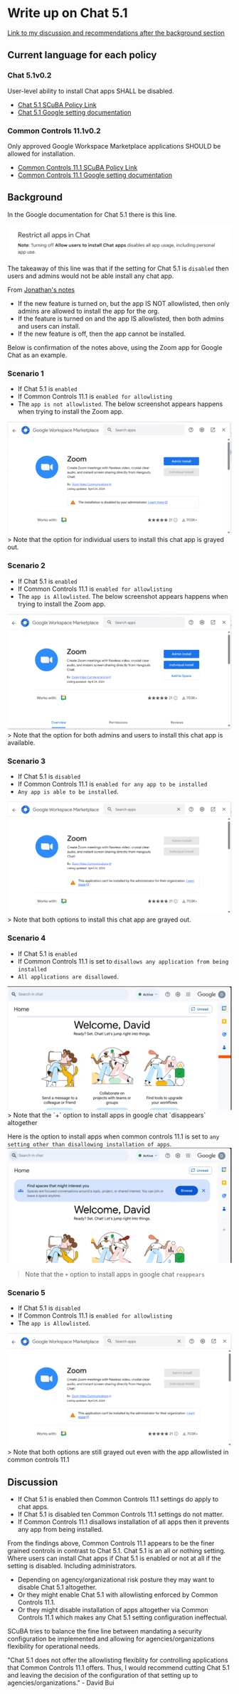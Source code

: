 # Write up on Chat 5.1

[Link to my discussion and recommendations after the background section](#discussion)

## Current language for each policy
### Chat 5.1v0.2
User-level ability to install Chat apps SHALL be disabled.

- [Chat 5.1 SCuBA Policy Link](https://github.com/cisagov/ScubaGoggles/blob/v0.2.0/baselines/Google%20Chat%20Minimum%20Viable%20Secure%20Configuration%20Baseline%20v0.2.md#gwschat51v02)
- [Chat 5.1 Google setting documentation](https://support.google.com/a/answer/7651360?product_name=UnuFlow&hl=en&visit_id=637916846359382524-3147840186&rd=1&src=supportwidget0&hl=en#zippy=%2Cstep-add-marketplace-apps-to-your-allowlist-optional%2Cstep-decide-what-apps-users-can-install%2Cstep-let-users-install-apps-in-chat)

### Common Controls 11.1v0.2
Only approved Google Workspace Marketplace applications SHOULD be allowed for installation.

- [Common Controls 11.1 SCuBA Policy Link](https://github.com/cisagov/ScubaGoggles/blob/v0.2.0/baselines/Common%20Controls%20Minimum%20Viable%20Secure%20Configuration%20Baseline%20v0.2.md#gwscommoncontrols111v02)
- [Common Controls 11.1 Google setting documentation](https://support.google.com/a/answer/6089179?fl=1)

## Background 

In the Google documentation for Chat 5.1 there is this line.

<img src="images/chatdocumentation.png">

The takeaway of this line was that if the setting for Chat 5.1 is `disabled` then users and admins would not be able install any chat app.

From [Jonathan's notes](https://github.com/cisagov/ScubaGoggles/issues/222#issuecomment-2037786328) 
- If the new feature is turned on, but the app IS NOT allowlisted, then only admins are allowed to install the app for the org.
- If the feature is turned on and the app IS allowlisted, then both admins and users can install.
- If the new feature is off, then the app cannot be installed.

Below is confirmation of the notes above, using the Zoom app for Google Chat as an example.

### Scenario 1
- If Chat 5.1 is `enabled`
- If Common Controls 11.1 is `enabled for allowlisting`
- The `app is not allowlisted`. 
The below screenshot appears happens when trying to install the Zoom app.

<img src="images/Chat 5.1 is enabled and CC 11.1 is enabled for allowlisting with the app not allowlist.png">
> Note that the option for individual users to install this chat app is grayed out.

### Scenario 2
- If Chat 5.1 is `enabled`
- If Common Controls 11.1 is `enabled for allowlisting`
- The `app is Allowlisted`. 
The below screenshot appears happens when trying to install the Zoom app.
<img src="images/Chat 5.1 is enabled and CC 11.1 is configured for allowlists and the app is allowlisted.png">
> Note that the option for both admins and users to install this chat app is available.

### Scenario 3
- If Chat 5.1 is `disabled`
- If Common Controls 11.1 is `enabled for any app to be installed`
- `Any app is able to be installed`. 
<img src="images/Chat 5.1 is disabled but CC 11.1 is enabled with any app able to be installed without allowlist.png">
> Note that both options to install this chat app are grayed out.

### Scenario 4
- If Chat 5.1 is `enabled`
- If Common Controls 11.1 is set to `disallows any application from being installed`
- `All applications are disallowed`. 
<img src="images/Chat 5.1 is enabled but CC11 restricts any app from being enabled.png">
> Note that the `+` option to install apps in google chat `disappears` altogether

Here is the option to install apps when common controls 11.1 is set to `any setting other than disallowing installation of apps`.
<img src="images/Common Controls 11.1 is enabled in any form.png">
> Note that the `+` option to install apps in google chat `reappears`

### Scenario 5
- If Chat 5.1 is `disabled`
- If Common Controls 11.1 is `enabled for allowlisting`
- The `app is Allowlisted`. 
<img src="images/Chat 5.1 is disabled but CC 11.1 is enabled but the app is allowlisted.png">
> Note that both options are still grayed out even with the app allowlisted in common controls 11.1

## Discussion
- If Chat 5.1 is enabled then Common Controls 11.1 settings do apply to chat apps.
- If Chat 5.1 is disabled ten Common Controls 11.1 settings do not matter.
- If Common Controls 11.1 disallows installation of all apps then it prevents any app from being installed. 

From the findings above, Common Controls 11.1 appears to be the finer grained controls in contrast to Chat 5.1.
Chat 5.1 is an all or nothing setting. 
Where users can install Chat apps if Chat 5.1 is enabled or not at all if the setting is disabled. Including administrators. 

- Depending on agency/organizational risk posture they may want to disable Chat 5.1 altogether.
- Or they might enable Chat 5.1 with allowlisting enforced by Common Controls 11.1.
- Or they might disable installation of apps altogether via Common Controls 11.1 which makes any Chat 5.1 setting configuration ineffectual. 

SCuBA tries to balance the fine line between mandating a security configuration be implemented and allowing for agencies/organizations flexibility for operational needs. 

"Chat 5.1 does not offer the allowlisting flexiblity for controlling applications that Common Controls 11.1 offers. Thus, I would recommend cutting Chat 5.1 and leaving the decision of the configuration of that setting up to agencies/organizations." - David Bui